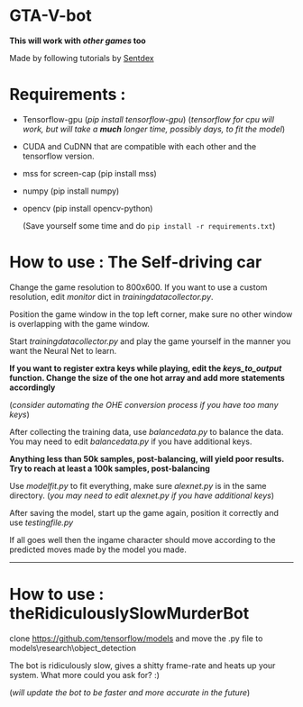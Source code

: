 # GTA-V-bot

**This will work with _other games_ too**

Made by following tutorials by [Sentdex](https://pythonprogramming.net/)

# Requirements :




- Tensorflow-gpu (_pip install tensorflow-gpu_) 
(_tensorflow for cpu will work, but will take a **much** longer time, possibly days, to fit the model_)
- CUDA and CuDNN that are compatible with each other and the tensorflow version.
- mss for screen-cap (pip install mss)
- numpy (pip install numpy)
- opencv (pip install opencv-python)
  
  (Save yourself some time and do ``pip install -r requirements.txt``)



# How to use : The Self-driving car

Change the game resolution to 800x600. If you want to use a custom resolution, edit *monitor* dict in _trainingdatacollector.py_.


Position the game window in the top left corner, make sure no other window is overlapping with the game window.


Start _trainingdatacollector.py_ and play the game yourself in the manner you want the Neural Net to learn.



**If you want to register extra keys while playing, edit the _keys_to_output_ function. Change the size of the one hot array and add more statements accordingly**



(_consider automating the OHE conversion process if you have too many keys_)

After collecting the training data, use _balancedata.py_ to balance the data. You may need to edit _balancedata.py_ if you have additional keys.



**Anything less than 50k samples, post-balancing, will yield poor results. Try to reach at least a 100k samples, post-balancing**

Use _modelfit.py_ to fit everything, make sure _alexnet.py_ is in the same directory. (_you may need to edit alexnet.py if you have additional keys_)



After saving the model, start up the game again, position it correctly and use _testingfile.py_

If all goes well then the ingame character should move according to the predicted moves made by the model you made.

---

# How to use : theRidiculouslySlowMurderBot

clone https://github.com/tensorflow/models and move the .py file to models\research\object_detection

The bot is ridiculously slow, gives a shitty frame-rate and heats up your system. What more could you ask for? :) 

(_will update the bot to be faster and more accurate in the future_)


